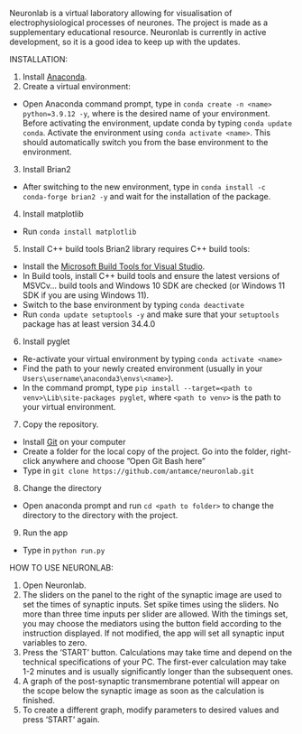 Neuronlab is a virtual laboratory allowing for visualisation of electrophysiological processes of neurones. The project is made as a supplementary educational resource.  Neuronlab is currently in active development, so it is a good idea to keep up with the updates.

INSTALLATION:

1. Install [Anaconda](https://www.anaconda.com/download).
2. Create a virtual environment: 
- Open Anaconda command prompt, type in  `conda create -n <name> python=3.9.12 -y`, where <name> is the desired name of your environment. Before activating the environment, update conda by typing `conda update conda`. Activate the environment using `conda activate <name>`. This should automatically switch you from the base environment to the <name> environment.
3. Install Brian2
- After switching to the new environment, type in `conda install -c conda-forge brian2 -y` and wait for the installation of the package.
4. Install matplotlib
- Run `conda install matplotlib`
5. Install C++ build tools
Brian2 library requires  C++ build tools:
- Install the [Microsoft Build Tools for Visual Studio](https://visualstudio.microsoft.com/visual-cpp-build-tools/).
- In Build tools, install C++ build tools and ensure the latest versions of MSVCv… build tools and Windows 10 SDK are checked (or Windows 11 SDK if you are using Windows 11).
- Switch to the base environment by typing `conda deactivate`
- Run `conda update setuptools -y` and make sure that your `setuptools` package has at least version 34.4.0
6. Install pyglet
- Re-activate your virtual environment by typing `conda activate <name>`
- Find the path to your newly created environment (usually in your `Users\username\anaconda3\envs\<name>`).
- In the command prompt, type `pip install --target=<path to venv>\Lib\site-packages pyglet`, where `<path to venv>` is the path to your virtual environment.
7. Copy the repository.
- Install [Git](https://git-scm.com/download/win) on your computer
- Create a folder for the local copy of the project. Go into the folder, right-click anywhere and choose ”Open Git Bash here”
- Type in `git clone https://github.com/antamce/neuronlab.git`
8. Change the directory 
- Open anaconda prompt and run `cd <path to folder>` to change the directory to the directory with the project.
9. Run the app 
- Type in `python run.py`

HOW TO USE NEURONLAB:

1. Open Neuronlab. 
2. The sliders on the panel to the right of the synaptic image are used to set the times of synaptic inputs. Set spike times using the sliders. No more than three time inputs per slider are allowed. With the timings set, you may choose the mediators using the button field according to the instruction displayed. If not modified, the app will set all synaptic input variables to zero. 
3. Press the ‘START’ button. Calculations may take time and depend on the technical specifications of your PC. The first-ever calculation may take 1-2 minutes and is usually significantly longer than the subsequent ones. 
5. A graph of the post-synaptic transmembrane potential will appear on the scope below the synaptic image as soon as the calculation is finished. 
6. To create a different graph, modify parameters to desired values and press ‘START’ again.

